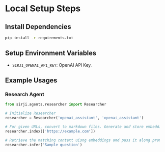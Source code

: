 # Local Setup Steps

## Install Dependencies

```zsh
pip install -r requirements.txt
```

## Setup Environment Variables

- `SIRJI_OPENAI_API_KEY`: OpenAI API Key.

## Example Usages

### Research Agent

```python
from sirji.agents.researcher import Researcher

# Initialize Researcher
researcher = Researcher('openai_assistant', 'openai_assistant')

# For given URLs, convert to markdown files. Generate and store embeddings.
researcher.index(['https://example.com'])

# Retrieve the matching context uisng embeddings and pass it along prompt for inference.
researcher.infer('Sample question')
```
